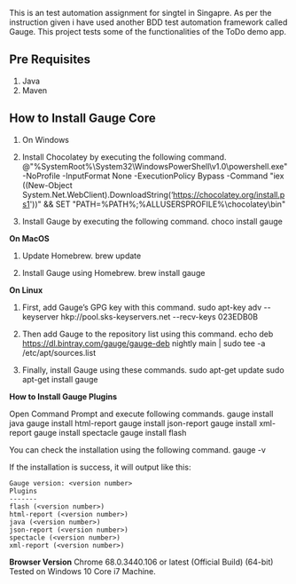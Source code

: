This is an test automation assignment for singtel in Singapre. As per the instruction given i have used another BDD test automation framework called Gauge. This project tests some of the functionalities of the ToDo demo app.

**Pre Requisites**
------------------------------------------------------------------------------------------------------------------------------------------------------------------
1. Java
2. Maven

**How to Install Gauge Core**
------------------------------------------------------------------------------------------------------------------------------------------------------------------
1. On Windows

1. Install Chocolatey by executing the following command.
@"%SystemRoot%\System32\WindowsPowerShell\v1.0\powershell.exe" -NoProfile -InputFormat None -ExecutionPolicy Bypass -Command "iex ((New-Object System.Net.WebClient).DownloadString(‘https://chocolatey.org/install.ps1'))" && SET "PATH=%PATH%;%ALLUSERSPROFILE%\chocolatey\bin"

2. Install Gauge by executing the following command.
choco install gauge

**On MacOS**

1. Update Homebrew.
	brew update

2. Install Gauge using Homebrew.
	brew install gauge

**On Linux**

1. First, add Gauge’s GPG key with this command.
	sudo apt-key adv --keyserver hkp://pool.sks-keyservers.net --recv-keys 023EDB0B

2. Then add Gauge to the repository list using this command.
	echo deb https://dl.bintray.com/gauge/gauge-deb nightly main | sudo tee -a /etc/apt/sources.list

3. Finally, install Gauge using these commands.
	sudo apt-get update
	sudo apt-get install gauge


**How to Install Gauge Plugins**

Open Command Prompt and execute following commands.
gauge install java
gauge install html-report
gauge install json-report
gauge install xml-report
gauge install spectacle
gauge install flash

You can check the installation using the following command.
gauge -v

If the installation is success, it will output like this:

    Gauge version: <version number>
    Plugins
    -------
    flash (<version number>)
    html-report (<version number>)
    java (<version number>)
    json-report (<version number>)
    spectacle (<version number>)
    xml-report (<version number>)

**Browser	Version**
	Chrome	68.0.3440.106 or latest (Official Build) (64-bit)
	Tested on Windows 10 Core i7 Machine.
